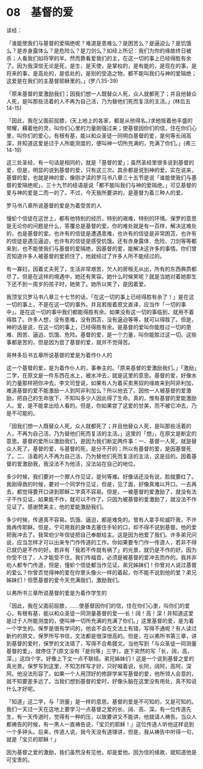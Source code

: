 # 08　基督的爱


读经：

「谁能使我们与基督的爱隔绝呢？难道是患难么？是困苦么？是逼迫么？是饥饿么？是赤身露体么？是危险么？是刀剑么？如经上所记：我们为你的缘故终日被杀；人看我们如将宰的羊。然而靠看爱我们的主，在这一切的事上已经得胜有余了。因为我深信无论是死，是生，是天使，是掌权的，是有能的，是现在的事，是将来的事，是高处的，是低处的，是别的受造之物，都不能叫我们与神的爱隔绝；这爱是在我们的主基督耶稣里的。」(罗八35-39)

「原来基督的爱激励我们；因我们想一人既替众人死，众人就都死了；并且他替众人死，是叫那些活着的人不再为自己活，乃为替他们死而复活的主活。」(林后五14-15)

「因此，我在父面前屈膝，(天上地上的各家，都是从他得名。)求他按着他丰盛的带耀，藉着他的灵，叫你们心里的力量刚强过来；使基督因你们的信，住在你们心里，叫你们的爱心，有根有基，能以和众圣徒一同明白基督的爱，是何等长阔高深，并知道这爱是过于人所能测度的，便叫神一切所充满的，充满了你们。」(弗三14-19)

这三处圣经，有一句话是相同的，就是「基督的爱」；虽然圣经里很多说到基督的爱，但是，明显的说到基督的爱，只有这三次。其余都是说到神的爱。实在说来，基督的爱，也就是神的爱，像刚才读的罗马书八章三十五节是说「谁能使我们与基督的爱隔绝呢」，三十九节的结语是说「都不能叫我们与神的爱隔绝。」可见基督的爱与神的爱是二而一的了。不过，今天我所要讲的，是基督为着三种人的爱。

罗马书八章所说基督的爱是为着受苦的人

憧蚧个信徒在这世上，都有他特别的经历，特别的艰难，特别的环境。保罗的意思是无论你的问题是什么，答覆总是基督的爱。你的难处就是有一百样，解决这难处的，也是基督的爱。也许有的信徒是遭遇患难，也许有的信徒是非常困苫，也许有的信徒是遇见逼迫，也许有的信徒是感受饥饿。还有赤身露体．危险、刀剑等等都来到，也不能使我们与基督的爱隔绝，因基督的爱，能解决这许多的事情。你们曾否知道许多人被基督的爱抓住了，他就经过了许多人所不能经过的。

有一寡妇，因着丈夫死了，生活非常艰苦，欠人的房租无从出，所有的东西典质都尽了。但是在这样的境遇中，她还有笑容。她什么时候笑呢？就是当她对着她那生下还不到一周岁的孩子时，她笑了。她所以笑了，是因着爱。

我顶宝贝罗马书八章三十七节的话，「在这一切的事上已经得胜有余了！」是在这一切的事上，不是在这一切的事外。并且若按着原文直译，应当作「一切的事中」。是在这一切的事中我们都能得胜有余。如果没有这一切的事临到，就用不着得胜了。许多人想，没有患难，没有困苫，没有逼迫等等，就可以得胜了。但是，神的话是说，在这一切的事上，已经得胜有余。是基督的爱叫你能胜过一切的患难、困苦、逼迫、饥饿、危险。基督的爱，是一个力量，叫你能胜过这一切。这些事都是苦的，但是因为尝了基督的爱，就并不觉得苦。

哥林多后书五章所说基督的爱是为着作仆人的

这一个基督的爱，是为着作仆人的，事奉主的。「原来基督的爱激励我们。」「激励」二字，在原文是一件东西在水上，被水冲去，就是这里的意思。基督的爱，好像水的力量那样把你冲去。李文司登说，如果有人为着买卖黑奴的缘故来到阿非利加，难道基督的爱不能激励一人到阿非利加么？所以他去了。因他一人被基督的爱激励，把自己的生命放下，不知叫多少人因此得了生命。真的，惟有基督的爱能激励人。爱，是不能拿出给人看的。但是，你如果尝了这爱的甘美，而不被它冲去，乃是不可能的。

「因我们想一人既替众人死，众人就都死了；并且他替众人死，是叫那些活着的人，不再为自己活，乃为替他们死而复活的主活。」这里的「想」，在原文是断定的意思。基督的爱所以激励我们，是因为我们断定两件事：一、基督一人死，就是替众人死了。基督的爱，与基督的死，是分不开的；所以有基督的爱，是因基督死了。二、活着的人不再为自己活，乃为替他们死而复活的主活，这是目的。因着基督的爱激励我，我没法不为他活，没法站在自己的地位。

多少时候，我们要对一个罪人作见证，是何等难。好像话还没有说，脸就要红了。我刚得救的时候，要对一个同学作见证，但是，见了面，好像真难以开口。一去再去，都觉得要开口讲到耶稣二字真不容易。但是，一被基督的爱激励了，就没有法子不作见证。如果能不作，就可以不作了，只因为被基督的爱激励了，就没法不作见证了。感谢赞美主，他的爱能激励我们。

多少时候，传道真不容易。饥饿、逼迫，都是难免的。曾有人拿手轮威吓我，不许我再传耶稣。但是，宁可用我的身体去塞住手轮的口，却不得不说到基督。他的爱把我冲去了。我常劝少年信徒把自己奉献给主。这是因为他爱了我们。许多弟兄问说，应当怎样才可以出来专门作传道的工作。你如果要专门作一传道人，若非不得已就仍是不作的好。若非有「我若不传就有祸了」的光景，就仍是不作的好。因为你受不住了，人才能受不住。我们传福音，必须是被基督的爱冲去而作的。我并非劝人都专门传道，但是，憧蚧个信徒都当作见证。弟兄姊妹们！你曾对人说过基督的爱么？你曾否觉得神的爱在你里头像火一样的着起，你不能不说到他的爱？弟兄姊妹们！但愿基督的爱今天充满我们，激励我们。

以弗所书三章所说基督的爱是为着作学生的

「因此，我在父面前屈膝，……使基督因你们的信，住在你们心里，叫你们的爱心，有根有基，能以和众圣徒一同测量基督的爱──长！阔！高！深！并知道这爱是过于人所能测度的，便叫神一切所充满的充满了你们。」这里基督的爱，是为着一个学生的。保罗是很有学问的，他会不会在文法上有错，写得不通呢？有人读过新约的原文，保罗所写书信，文法都是很深很高的。但是，在以弗所书第三章，讲到基督的爱时，保罗的文法错了，写得不合希腊文。当他写到「与众圣徒一同测量基督的爱」，就停住了(原文没有「是何等」三字)，底下突然的写「长，阔，高，深，」这四个字。好像上下文一点不联结。弟兄姊妹们！这是一个说到基督之爱的真光景。保罗写到这里，不知怎样写才好，只好喊着说，长阿，阔阿，高阿，深阿。他没法形容了。如果一个人用顶好的修辞学来写基督的爱，他所领人会意的，就不知要差多远了。当我们想到基督的爱时，好像头脑在这里没有用处，真不知说什么才好呢。

「知道」这二字，与「测量」是一样的意思。基督的爱是不可知的，又是可知的。我们一天过一天在这地上要学习一点基督之爱的长、阔、高、深。有一位传道先生，有一天传道时，觉得有一种的压，以致要讲又不能讲，他就请人祷告。当众人都祷告的时候，有一黑人一直祷告说，「宝贝的耶稣！」这位传道人听他这样说到一个多钟头。后来，传道人说，我今天没有道理讲，但是，我从祷告中听得一句，就是「宝贝的耶稣！」

因为基督之爱的激励，我们虽然没有见他，却是爱他。因为信的缘故，就知道他是可宝贵的。

